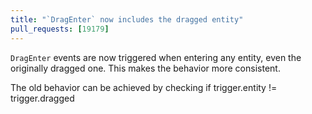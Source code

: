 ```yaml
---
title: "`DragEnter` now includes the dragged entity"
pull_requests: [19179]
---
```


`DragEnter` events are now triggered when entering any entity, even the originally dragged one. This makes the behavior more consistent.

The old behavior can be achieved by checking if trigger.entity != trigger.dragged
